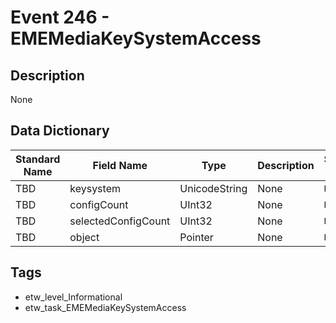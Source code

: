 # Event 246 - EMEMediaKeySystemAccess

## Description
None

## Data Dictionary
|Standard Name|Field Name|Type|Description|Sample Value|
|---|---|---|---|---|
|TBD|keysystem|UnicodeString|None|`None`|
|TBD|configCount|UInt32|None|`None`|
|TBD|selectedConfigCount|UInt32|None|`None`|
|TBD|object|Pointer|None|`None`|

## Tags
* etw_level_Informational
* etw_task_EMEMediaKeySystemAccess